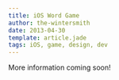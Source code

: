 ```yaml
---
title: iOS Word Game
author: the-wintersmith
date: 2013-04-30
template: article.jade
tags: iOS, game, design, dev
---
```


More information coming soon!